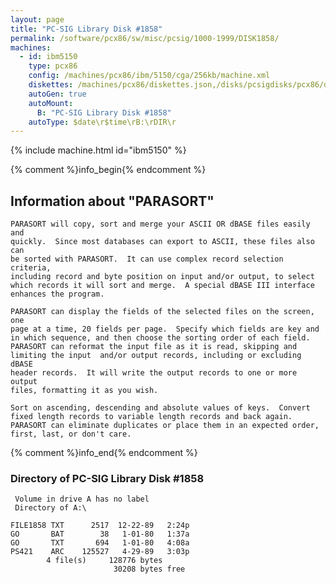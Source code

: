 ```yaml
---
layout: page
title: "PC-SIG Library Disk #1858"
permalink: /software/pcx86/sw/misc/pcsig/1000-1999/DISK1858/
machines:
  - id: ibm5150
    type: pcx86
    config: /machines/pcx86/ibm/5150/cga/256kb/machine.xml
    diskettes: /machines/pcx86/diskettes.json,/disks/pcsigdisks/pcx86/diskettes.json
    autoGen: true
    autoMount:
      B: "PC-SIG Library Disk #1858"
    autoType: $date\r$time\rB:\rDIR\r
---
```


{% include machine.html id="ibm5150" %}

{% comment %}info_begin{% endcomment %}

## Information about "PARASORT"

    PARASORT will copy, sort and merge your ASCII OR dBASE files easily and
    quickly.  Since most databases can export to ASCII, these files also can
    be sorted with PARASORT.  It can use complex record selection criteria,
    including record and byte position on input and/or output, to select
    which records it will sort and merge.  A special dBASE III interface
    enhances the program.
    
    PARASORT can display the fields of the selected files on the screen, one
    page at a time, 20 fields per page.  Specify which fields are key and
    in which sequence, and then choose the sorting order of each field.
    PARASORT can reformat the input file as it is read, skipping and
    limiting the input  and/or output records, including or excluding dBASE
    header records.  It will write the output records to one or more output
    files, formatting it as you wish.
    
    Sort on ascending, descending and absolute values of keys.  Convert
    fixed length records to variable length records and back again.
    PARASORT can eliminate duplicates or place them in an expected order,
    first, last, or don't care.
{% comment %}info_end{% endcomment %}


### Directory of PC-SIG Library Disk #1858

     Volume in drive A has no label
     Directory of A:\

    FILE1858 TXT      2517  12-22-89   2:24p
    GO       BAT        38   1-01-80   1:37a
    GO       TXT       694   1-01-80   4:08a
    PS421    ARC    125527   4-29-89   3:03p
            4 file(s)     128776 bytes
                           30208 bytes free
